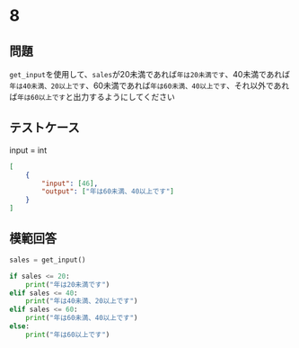 # 8

## 問題

`get_input`を使用して、`sales`が20未満であれば`年は20未満です`、40未満であれば`年は40未満、20以上です`、60未満であれば`年は60未満、40以上です`、それ以外であれば`年は60以上です`と出力するようにしてください

## テストケース
input = int
```json
[
	{
		"input": [46],
		"output": ["年は60未満、40以上です"]
  	}
]
```

## 模範回答
```python
sales = get_input()

if sales <= 20:
	print("年は20未満です")
elif sales <= 40:
	print("年は40未満、20以上です")
elif sales <= 60:
	print("年は60未満、40以上です")
else:
	print("年は60以上です")
```